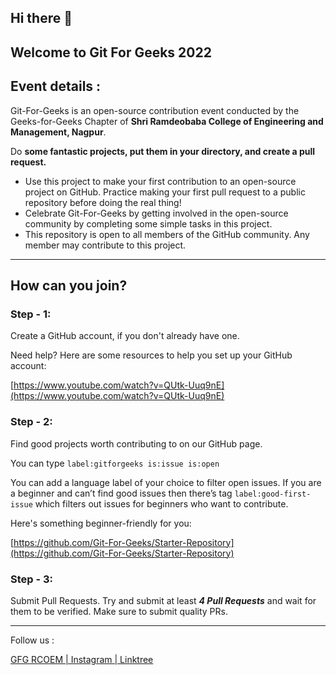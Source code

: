 ## Hi there 👋

## Welcome to Git For Geeks 2022

## Event details :

Git-For-Geeks is an open-source contribution event conducted by the Geeks-for-Geeks Chapter of **Shri Ramdeobaba College of Engineering and Management, Nagpur**.

Do **some fantastic projects, put them in your directory, and create a pull request.**

- Use this project to make your first contribution to an open-source project on GitHub. Practice making your first pull request to a public repository before doing the real thing!
- Celebrate Git-For-Geeks by getting involved in the open-source community by completing some simple tasks in this project.
- This repository is open to all members of the GitHub community. Any member may contribute to this project.

---

## How can you join?

### Step - 1:

Create a GitHub account, if you don't already have one. 

Need help? Here are some resources to help you set up your GitHub account:

[https://www.youtube.com/watch?v=QUtk-Uuq9nE](https://www.youtube.com/watch?v=QUtk-Uuq9nE)

### Step - 2:

Find good projects worth contributing to on our GitHub page. 

You can type `label:gitforgeeks is:issue is:open`

You can add a language label of your choice to filter open issues. If you are a beginner and can’t find good issues then there’s tag `label:good-first-issue` which filters out issues for beginners who want to contribute.

Here's something beginner-friendly for you:

[https://github.com/Git-For-Geeks/Starter-Repository](https://github.com/Git-For-Geeks/Starter-Repository)

### Step - 3:

Submit Pull Requests. Try and submit at least ***4 Pull Requests*** and wait for them to be verified. Make sure to submit quality PRs.

---

Follow us : 

[GFG RCOEM | Instagram | Linktree](https://linktr.ee/gfgrcoem)

